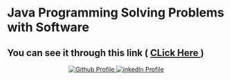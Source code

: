 # Java Programming Solving Problems with Software
 ## You can see it through this link  ( <a href="https://codeforces.com/profile/Osama_Sayed_Mabrouk"> CLick Here </a> )
 
   
<p align="center">
  <a href="https://github.com/osamasayed151"><img alt="Github Profile" src="https://img.shields.io/badge/Github-osamasayed151-lightgrey?color=2e2e2e&&style=plastic&logo=github&&labelColor=000000&&?color=2e2e2e"> </a>
  <a href="https://www.linkedin.com/in/osama-sayed-b41966195"><img alt="inkedIn Profile" src="https://img.shields.io/badge/LinkedIn-osamasayed-gray?style=plastic&logo=LinkedIn&&labelColor=blue"> </a> 
